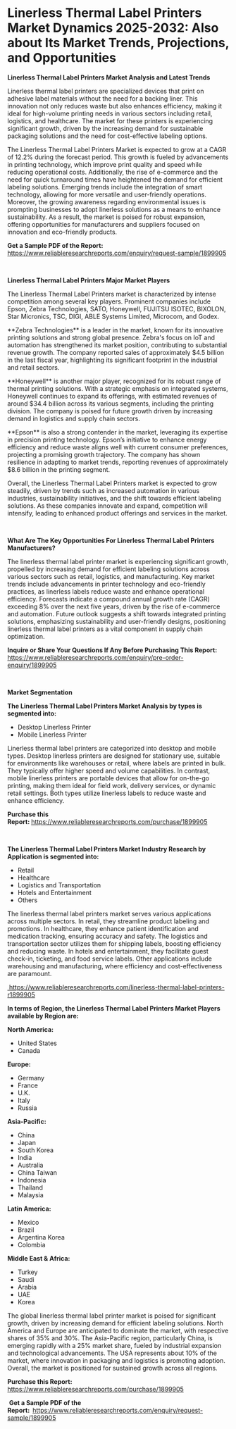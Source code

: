 <p><h1>Linerless Thermal Label Printers Market Dynamics 2025-2032: Also about Its Market Trends, Projections, and Opportunities</h1></p><p><strong>Linerless Thermal Label Printers Market Analysis and Latest Trends</strong></p>
<p><p>Linerless thermal label printers are specialized devices that print on adhesive label materials without the need for a backing liner. This innovation not only reduces waste but also enhances efficiency, making it ideal for high-volume printing needs in various sectors including retail, logistics, and healthcare. The market for these printers is experiencing significant growth, driven by the increasing demand for sustainable packaging solutions and the need for cost-effective labeling options.</p><p>The Linerless Thermal Label Printers Market is expected to grow at a CAGR of 12.2% during the forecast period. This growth is fueled by advancements in printing technology, which improve print quality and speed while reducing operational costs. Additionally, the rise of e-commerce and the need for quick turnaround times have heightened the demand for efficient labeling solutions. Emerging trends include the integration of smart technology, allowing for more versatile and user-friendly operations. Moreover, the growing awareness regarding environmental issues is prompting businesses to adopt linerless solutions as a means to enhance sustainability. As a result, the market is poised for robust expansion, offering opportunities for manufacturers and suppliers focused on innovation and eco-friendly products.</p></p>
<p><strong>Get a Sample PDF of the Report:&nbsp;</strong> <a href="https://www.reliableresearchreports.com/enquiry/request-sample/1899905?utm_campaign=3027&utm_medium=2&utm_source=Github&utm_content=ia&utm_term=12042025&utm_id=linerless-thermal-label-printers">https://www.reliableresearchreports.com/enquiry/request-sample/1899905</a></p>
<p>&nbsp;</p>
<p><strong>Linerless Thermal Label Printers Major Market Players</strong></p>
<p><p>The Linerless Thermal Label Printers market is characterized by intense competition among several key players. Prominent companies include Epson, Zebra Technologies, SATO, Honeywell, FUJITSU ISOTEC, BIXOLON, Star Micronics, TSC, DIGI, ABLE Systems Limited, Microcom, and Godex.</p><p>**Zebra Technologies** is a leader in the market, known for its innovative printing solutions and strong global presence. Zebra's focus on IoT and automation has strengthened its market position, contributing to substantial revenue growth. The company reported sales of approximately $4.5 billion in the last fiscal year, highlighting its significant footprint in the industrial and retail sectors.</p><p>**Honeywell** is another major player, recognized for its robust range of thermal printing solutions. With a strategic emphasis on integrated systems, Honeywell continues to expand its offerings, with estimated revenues of around $34.4 billion across its various segments, including the printing division. The company is poised for future growth driven by increasing demand in logistics and supply chain sectors.</p><p>**Epson** is also a strong contender in the market, leveraging its expertise in precision printing technology. Epson’s initiative to enhance energy efficiency and reduce waste aligns well with current consumer preferences, projecting a promising growth trajectory. The company has shown resilience in adapting to market trends, reporting revenues of approximately $8.6 billion in the printing segment.</p><p>Overall, the Linerless Thermal Label Printers market is expected to grow steadily, driven by trends such as increased automation in various industries, sustainability initiatives, and the shift towards efficient labeling solutions. As these companies innovate and expand, competition will intensify, leading to enhanced product offerings and services in the market.</p></p>
<p>&nbsp;</p>
<p><strong>What Are The Key Opportunities For Linerless Thermal Label Printers Manufacturers?</strong></p>
<p><p>The linerless thermal label printer market is experiencing significant growth, propelled by increasing demand for efficient labeling solutions across various sectors such as retail, logistics, and manufacturing. Key market trends include advancements in printer technology and eco-friendly practices, as linerless labels reduce waste and enhance operational efficiency. Forecasts indicate a compound annual growth rate (CAGR) exceeding 8% over the next five years, driven by the rise of e-commerce and automation. Future outlook suggests a shift towards integrated printing solutions, emphasizing sustainability and user-friendly designs, positioning linerless thermal label printers as a vital component in supply chain optimization.</p></p>
<p><strong>Inquire or Share Your Questions If Any Before Purchasing This Report:</strong> <a href="https://www.reliableresearchreports.com/enquiry/pre-order-enquiry/1899905?utm_campaign=3027&utm_medium=2&utm_source=Github&utm_content=ia&utm_term=12042025&utm_id=linerless-thermal-label-printers">https://www.reliableresearchreports.com/enquiry/pre-order-enquiry/1899905</a></p>
<p>&nbsp;</p>
<p><strong>Market Segmentation</strong></p>
<p><strong>The Linerless Thermal Label Printers Market Analysis by types is segmented into:</strong></p>
<p><ul><li>Desktop Linerless Printer</li><li>Mobile Linerless Printer</li></ul></p>
<p><p>Linerless thermal label printers are categorized into desktop and mobile types. Desktop linerless printers are designed for stationary use, suitable for environments like warehouses or retail, where labels are printed in bulk. They typically offer higher speed and volume capabilities. In contrast, mobile linerless printers are portable devices that allow for on-the-go printing, making them ideal for field work, delivery services, or dynamic retail settings. Both types utilize linerless labels to reduce waste and enhance efficiency.</p></p>
<p><strong>Purchase this Report:&nbsp;</strong><a href="https://www.reliableresearchreports.com/purchase/1899905?utm_campaign=3027&utm_medium=2&utm_source=Github&utm_content=ia&utm_term=12042025&utm_id=linerless-thermal-label-printers">https://www.reliableresearchreports.com/purchase/1899905</a></p>
<p>&nbsp;</p>
<p><strong>The Linerless Thermal Label Printers Market Industry Research by Application is segmented into:</strong></p>
<p><ul><li>Retail</li><li>Healthcare</li><li>Logistics and Transportation</li><li>Hotels and Entertainment</li><li>Others</li></ul></p>
<p><p>The linerless thermal label printers market serves various applications across multiple sectors. In retail, they streamline product labeling and promotions. In healthcare, they enhance patient identification and medication tracking, ensuring accuracy and safety. The logistics and transportation sector utilizes them for shipping labels, boosting efficiency and reducing waste. In hotels and entertainment, they facilitate guest check-in, ticketing, and food service labels. Other applications include warehousing and manufacturing, where efficiency and cost-effectiveness are paramount.</p></p>
<p><a href="https://www.reliableresearchreports.com/linerless-thermal-label-printers-r1899905?utm_campaign=3027&utm_medium=2&utm_source=Github&utm_content=ia&utm_term=12042025&utm_id=linerless-thermal-label-printers">&nbsp;https://www.reliableresearchreports.com/linerless-thermal-label-printers-r1899905</a></p>
<p><strong>In terms of Region, the Linerless Thermal Label Printers Market Players available by Region are:</strong></p>
<p>
    <p> <strong> North America: </strong>
        <ul>
            <li>United States</li>
            <li>Canada</li>
        </ul>
        </p> 
    <p> <strong> Europe: </strong>
        <ul>
            <li>Germany</li>
            <li>France</li>
            <li>U.K.</li>
            <li>Italy</li>
            <li>Russia</li>
        </ul>
        </p> 
    <p> <strong> Asia-Pacific: </strong>
        <ul>
            <li>China</li>
            <li>Japan</li>
            <li>South Korea</li>
            <li>India</li>
            <li>Australia</li>
            <li>China Taiwan</li>
            <li>Indonesia</li>
            <li>Thailand</li>
            <li>Malaysia</li>
        </ul>
        </p> 
    <p> <strong> Latin America: </strong>
        <ul>
            <li>Mexico</li>
            <li>Brazil</li>
            <li>Argentina Korea</li>
            <li>Colombia</li>
        </ul>
        </p> 
    <p> <strong> Middle East & Africa: </strong>
        <ul>
            <li>Turkey</li>
            <li>Saudi</li>
            <li>Arabia</li>
            <li>UAE</li>
            <li>Korea</li>
        </ul>
    </p>
    </p>
<p><p>The global linerless thermal label printer market is poised for significant growth, driven by increasing demand for efficient labeling solutions. North America and Europe are anticipated to dominate the market, with respective shares of 35% and 30%. The Asia-Pacific region, particularly China, is emerging rapidly with a 25% market share, fueled by industrial expansion and technological advancements. The USA represents about 10% of the market, where innovation in packaging and logistics is promoting adoption. Overall, the market is positioned for sustained growth across all regions.</p></p>
<p><strong>Purchase this Report: </strong><a href="https://www.reliableresearchreports.com/purchase/1899905?utm_campaign=3027&utm_medium=2&utm_source=Github&utm_content=ia&utm_term=12042025&utm_id=linerless-thermal-label-printers">https://www.reliableresearchreports.com/purchase/1899905</a></p>
<p>&nbsp;<strong>Get a Sample PDF of the Report:&nbsp;&nbsp;</strong><a href="https://www.reliableresearchreports.com/enquiry/request-sample/1899905?utm_campaign=3027&utm_medium=2&utm_source=Github&utm_content=ia&utm_term=12042025&utm_id=linerless-thermal-label-printers">https://www.reliableresearchreports.com/enquiry/request-sample/1899905</a></p>
<p><strong></strong></p>
<p><p></p><p></p><p></p></p>